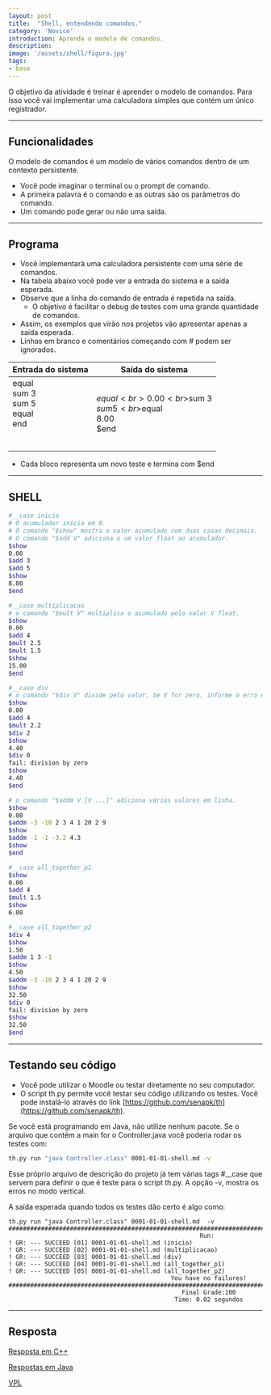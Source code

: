 ```yaml
---
layout: post
title:  "Shell, entendendo comandos."
category: 'Novice' 
introduction: Aprenda o modelo de comandos.
description:
image: '/assets/shell/figura.jpg'
tags:
- base
---
```


O objetivo da atividade é treinar é aprender o modelo de comandos. Para isso você vai implementar uma calculadora simples que contém um único registrador. 

---
## Funcionalidades
O modelo de comandos é um modelo de vários comandos dentro de um contexto persistente.
- Você pode imaginar o terminal ou o prompt de comando.
- A primeira palavra é o comando e as outras são os parâmetros do comando.
- Um comando pode gerar ou não uma saída.

---
## Programa
- Você implementará uma calculadora persistente com uma série de comandos.
- Na tabela abaixo você pode ver a entrada do sistema e a saída esperada.
- Observe que a linha do comando de entrada é repetida na saída.
    - O objetivo é facilitar o debug de testes com uma grande quantidade de comandos.
- Assim, os exemplos que virão nos projetos vão apresentar apenas a saída esperada.
- Linhas em branco e comentários começando com # podem ser ignorados.

Entrada do sistema                 | Saída do sistema            
----------------------- | ----------------------- 
equal<br>sum 3<br>sum 5<br>equal<br>end<br><br><br> | $equal<br>0.00<br>$sum 3<br>$sum 5<br>$equal<br>8.00<br>$end

- Cada bloco representa um novo teste e termina com $end

___
## SHELL

```bash
#__case inicio
# O acumulador inicia em 0.
# O comando "$show" mostra o valor acumulado com duas casas decimais.
# O comando "$add V" adiciona o um valor float ao acumulador.
$show
0.00
$add 3
$add 5
$show
8.00
$end
```

```bash
#__case multiplicacao
# o comando "$mult V" multiplica o acumulado pelo valor V float.
$show
0.00
$add 4 
$mult 2.5
$mult 1.5
$show
15.00
$end
```

```bash
#__case div
# o comando "$div V" divide pelo valor. Se V for zero, informe o erro e mantenha o acumulador.
$show
0.00
$add 4 
$mult 2.2
$div 2
$show
4.40
$div 0
fail: division by zero
$show
4.40
$end
```

```bash
# o comando "$addm V [V ...]" adiciona vários valores em linha.
$show
0.00
$addm -3 -10 2 3 4 1 20 2 9
$show
$addm -1 -1 -3.2 4.3
$show
$end
```

```bash
#__case all_together_p1
$show
0.00
$add 4
$mult 1.5
$show
6.00

#__case all_together_p2
$div 4
$show
1.50
$addm 1 3 -1
$show
4.50
$addm -3 -10 2 3 4 1 20 2 9
$show
32.50
$div 0
fail: division by zero
$show
32.50
$end
```

---
## Testando seu código
- Você pode utilizar o Moodle ou testar diretamente no seu computador.
- O script th.py permite você testar seu código utilizando os testes. Você pode instalá-lo através do link [https://github.com/senapk/th](https://github.com/senapk/th).

Se você está programando em Java, não utilize nenhum pacote. Se o arquivo que contém a main for o Controller.java você poderia rodar os testes com:

```bash
th.py run "java Controller.class" 0001-01-01-shell.md -v
```

Esse próprio arquivo de descrição do projeto já tem várias tags #__case que servem para
definir o que é teste para o script th.py. A opção -v, mostra os erros no modo vertical.

A saída esperada quando todos os testes dão certo é algo como:

```
th.py run "java Controller.class" 0001-01-01-shell.md  -v
###############################################################################################################
                                                     Run:
! GR: --- SUCCEED [01] 0001-01-01-shell.md (inicio)
! GR: --- SUCCEED [02] 0001-01-01-shell.md (multiplicacao)
! GR: --- SUCCEED [03] 0001-01-01-shell.md (div)
! GR: --- SUCCEED [04] 0001-01-01-shell.md (all_together_p1)
! GR: --- SUCCEED [05] 0001-01-01-shell.md (all_together_p2)
                                             You have no failures!
###############################################################################################################
                                                Final Grade:100
                                              Time: 0.02 segundos
```


---
## Resposta

[Resposta em C++](https://github.com/qxcodepoo/qxcodepoo.github.io/tree/master/assets/shell/solver.cpp)

[Respostas em Java](https://github.com/qxcodepoo/qxcodepoo.github.io/tree/master/assets/shell/Solver.java)

[VPL](https://github.com/qxcodepoo/qxcodepoo.github.io/tree/master/assets/shell/tests.vpl)